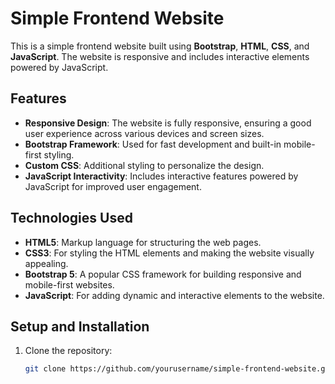 # Simple Frontend Website

This is a simple frontend website built using **Bootstrap**, **HTML**, **CSS**, and **JavaScript**. The website is responsive and includes interactive elements powered by JavaScript.

## Features

- **Responsive Design**: The website is fully responsive, ensuring a good user experience across various devices and screen sizes.
- **Bootstrap Framework**: Used for fast development and built-in mobile-first styling.
- **Custom CSS**: Additional styling to personalize the design.
- **JavaScript Interactivity**: Includes interactive features powered by JavaScript for improved user engagement.

## Technologies Used

- **HTML5**: Markup language for structuring the web pages.
- **CSS3**: For styling the HTML elements and making the website visually appealing.
- **Bootstrap 5**: A popular CSS framework for building responsive and mobile-first websites.
- **JavaScript**: For adding dynamic and interactive elements to the website.

## Setup and Installation

1. Clone the repository:

   ```bash
   git clone https://github.com/yourusername/simple-frontend-website.git
